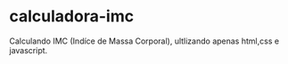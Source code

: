 # calculadora-imc

Calculando IMC (Indíce de Massa Corporal), ultlizando apenas html,css e javascript.
